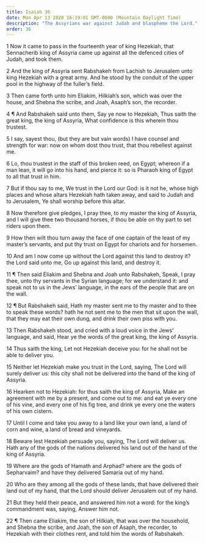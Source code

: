 ```yaml
---
title: Isaiah 36
date: Mon Apr 13 2020 16:19:01 GMT-0600 (Mountain Daylight Time)
description: "The Assyrians war against Judah and blaspheme the Lord."
order: 36
---
```


1 Now it came to pass in the fourteenth year of king Hezekiah, that Sennacherib king of Assyria came up against all the defenced cities of Judah, and took them.

2 And the king of Assyria sent Rabshakeh from Lachish to Jerusalem unto king Hezekiah with a great army. And he stood by the conduit of the upper pool in the highway of the fuller’s field.

3 Then came forth unto him Eliakim, Hilkiah’s son, which was over the house, and Shebna the scribe, and Joah, Asaph’s son, the recorder.

4 ¶ And Rabshakeh said unto them, Say ye now to Hezekiah, Thus saith the great king, the king of Assyria, What confidence is this wherein thou trustest.

5 I say, sayest thou, (but they are but vain words) I have counsel and strength for war: now on whom dost thou trust, that thou rebellest against me.

6 Lo, thou trustest in the staff of this broken reed, on Egypt; whereon if a man lean, it will go into his hand, and pierce it: so is Pharaoh king of Egypt to all that trust in him.

7 But if thou say to me, We trust in the Lord our God: is it not he, whose high places and whose altars Hezekiah hath taken away, and said to Judah and to Jerusalem, Ye shall worship before this altar.

8 Now therefore give pledges, I pray thee, to my master the king of Assyria, and I will give thee two thousand horses, if thou be able on thy part to set riders upon them.

9 How then wilt thou turn away the face of one captain of the least of my master’s servants, and put thy trust on Egypt for chariots and for horsemen.

10 And am I now come up without the Lord against this land to destroy it? the Lord said unto me, Go up against this land, and destroy it.

11 ¶ Then said Eliakim and Shebna and Joah unto Rabshakeh, Speak, I pray thee, unto thy servants in the Syrian language; for we understand it: and speak not to us in the Jews’ language, in the ears of the people that are on the wall.

12 ¶ But Rabshakeh said, Hath my master sent me to thy master and to thee to speak these words? hath he not sent me to the men that sit upon the wall, that they may eat their own dung, and drink their own piss with you.

13 Then Rabshakeh stood, and cried with a loud voice in the Jews’ language, and said, Hear ye the words of the great king, the king of Assyria.

14 Thus saith the king, Let not Hezekiah deceive you: for he shall not be able to deliver you.

15 Neither let Hezekiah make you trust in the Lord, saying, The Lord will surely deliver us: this city shall not be delivered into the hand of the king of Assyria.

16 Hearken not to Hezekiah: for thus saith the king of Assyria, Make an agreement with me by a present, and come out to me: and eat ye every one of his vine, and every one of his fig tree, and drink ye every one the waters of his own cistern.

17 Until I come and take you away to a land like your own land, a land of corn and wine, a land of bread and vineyards.

18 Beware lest Hezekiah persuade you, saying, The Lord will deliver us. Hath any of the gods of the nations delivered his land out of the hand of the king of Assyria.

19 Where are the gods of Hamath and Arphad? where are the gods of Sepharvaim? and have they delivered Samaria out of my hand.

20 Who are they among all the gods of these lands, that have delivered their land out of my hand, that the Lord should deliver Jerusalem out of my hand.

21 But they held their peace, and answered him not a word: for the king’s commandment was, saying, Answer him not.

22 ¶ Then came Eliakim, the son of Hilkiah, that was over the household, and Shebna the scribe, and Joah, the son of Asaph, the recorder, to Hezekiah with their clothes rent, and told him the words of Rabshakeh.
